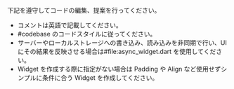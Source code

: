 下記を遵守してコードの編集、提案を行ってください。

- コメントは英語で記載してください。
- #codebase のコードスタイルに従ってください。
- サーバーやローカルストレージへの書き込み、読み込みを非同期で行い、UI にその結果を反映させる場合は#file:async_widget.dart を使用してください。
- Widget を作成する際に指定がない場合は Padding や Align など使用せずシンプルに条件に合う Widget を作成してください。
